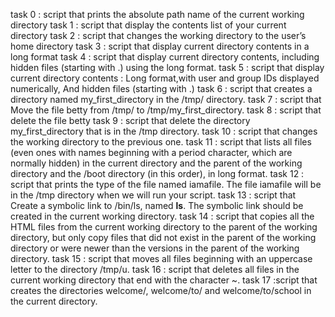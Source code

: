 task 0 :  script that prints the absolute path name of the current working directory
task 1 : script that display the contents list of your current directory
task 2 : script that changes the working directory to the user’s home directory
task 3 : script that display current directory contents in a long format
task 4 : script that display current directory contents, including hidden files (starting with .) using the long format.
task 5 : script that display current directory contents : Long format,with user and group IDs displayed numerically, And hidden files (starting with .)
task 6 :  script that creates a directory named my_first_directory in the /tmp/ directory.
task 7 : script that Move the file betty from /tmp/ to /tmp/my_first_directory.
task 8 : script that delete the file betty
task 9 : script that delete the directory my_first_directory that is in the /tmp directory.
task 10 : script that changes the working directory to the previous one.
task 11 : script that lists all files (even ones with names beginning with a period character, which are normally hidden) in the current directory and the parent of the working directory and the /boot directory (in this order), in long format.
task 12 :  script that prints the type of the file named iamafile. The file iamafile will be in the /tmp directory when we will run your script.
task 13 : script that Create a symbolic link to /bin/ls, named __ls__. The symbolic link should be created in the current working directory.
task 14 :  script that copies all the HTML files from the current working directory to the parent of the working directory, but only copy files that did not exist in the parent of the working directory or were newer than the versions in the parent of the working directory.
task 15 :  script that moves all files beginning with an uppercase letter to the directory /tmp/u.
task 16 :  script that deletes all files in the current working directory that end with the character ~. 
task 17 :script that creates the directories welcome/, welcome/to/ and welcome/to/school in the current directory.
